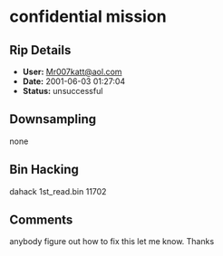 # confidential  mission

## Rip Details

- **User:** Mr007katt@aol.com
- **Date:** 2001-06-03 01:27:04
- **Status:** unsuccessful

## Downsampling

none

## Bin Hacking

dahack 1st_read.bin 11702

## Comments

anybody figure out how to fix this  let me know.  Thanks

